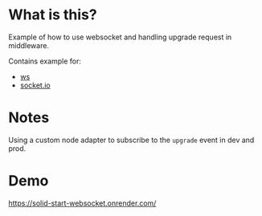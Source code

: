 # What is this?

Example of how to use websocket and handling upgrade request in middleware.

Contains example for:

- [ws](https://github.com/websockets/ws)
- [socket.io](https://github.com/socketio/socket.io)

# Notes

 Using a custom node adapter to subscribe to the `upgrade` event in dev and prod.

# Demo

https://solid-start-websocket.onrender.com/
